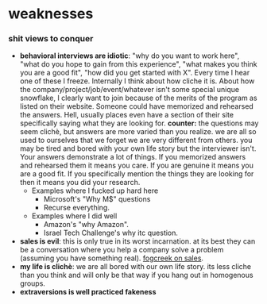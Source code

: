 # weaknesses

### shit views to conquer

- **behavioral interviews are idiotic**: "why do you want to work here", "what do you hope to gain from this experience", "what makes you think you are a good fit", "how did you get started with X".  Every time I hear one of these I freeze. Internally I think about how cliche it is. About how the company/project/job/event/whatever isn't some special unique snowflake, I clearly want to join because of the merits of the program as listed on their website.  Someone could have memorized and rehearsed the answers. Hell, usually places even have a section of their site specifically saying what they are looking for.  **counter:** the questions may seem clichè, but answers are more varied than you realize.  we are all so used to ourselves that we forget we are very different from others.  you may be tired and bored with your own life story but the interviewer isn't.  Your answers demonstrate a lot of things.  If you memorized answers and rehearsed them it means you care.  If you are genuine it means you are a good fit. If you specifically mention the things they are looking for then it means you did your research.
  - Examples where I fucked up hard here
    - Microsoft's "Why M$" questions
    - Recurse everything.
  - Examples where I did well
    - Amazon's "why Amazon". 
    - Israel Tech Challenge's why itc question.
- **sales is evil**: this is only true in its worst incarnation. at its best they can be a conversation where you help a company solve a problem (assuming you have something real).  [fogcreek on sales](https://www.fogcreek.com/guide/The-most-basic-things-your-company-needs-to-know-about-sales.pdf).
- **my life is clichè**: we are all bored with our own life story.  its less cliche than you think and will only be that way if you hang out in homogenous groups.
- **extraversions is well practiced fakeness**